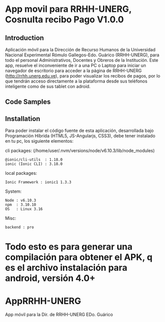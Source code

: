 # App movil para RRHH-UNERG, Cosnulta recibo Pago V1.0.0

## Introduction

Aplicación móvil para la Dirección de Recurso Humanos de la Universidad Nacional Experimental Rómulo Gallegos-Edo. Guárico (RRHH-UNERG), para todo el personal Administrativos, Docentes y Obreros de la Institución.
Este app, resuelve el inconveniente de ir a una PC o Laptop para iniciar un navegador de escritorio para acceder a la página de RRHH-UNERG (http://rrhh.unerg.edu.ve), para poder visualizar los recibos de pagos, por lo que tendrán acceso directamente a la plataforma desde sus teléfonos inteligente como de sus tablet con adroid.

## Code Samples



## Installation

Para poder instalar el código fuente de esta aplicación, desarrollada bajo Programación Híbrida (HTML5, JS-Angularjs, CSS3), debe tener instalado en tu pc, los siguiente elementos:

cli packages: (/home/user/.nvm/versions/node/v6.10.3/lib/node_modules)

    @ionic/cli-utils  : 1.18.0
    ionic (Ionic CLI) : 3.18.0

local packages:

    Ionic Framework : ionic1 1.3.3

System:

    Node : v6.10.3
    npm  : 3.10.10 
    OS   : Linux 3.16

Misc:

    backend : pro

Todo esto es para generar una compilación para obtener el APK, q es el archivo instalación para android, versión 4.0+
=======
# AppRRHH-UNERG
App móvil para la Dir. de RRHH-UNERG EDo. Guárico

